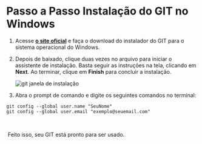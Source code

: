 # Passo a Passo Instalação do GIT no Windows



1. Acesse [**o site oficial**](https://gitforwindows.org/) e faça o download do instalador do GIT para o sistema operacional do Windows.

   

2. Depois de baixado, clique duas vezes no arquivo para iniciar o assistente de instalação. Basta seguir as instruções na tela, clicando em **Next**. Ao terminar, clique em **Finish** para concluir a instalação.

   ![git janela de instalação](https://www.hostinger.com.br/tutoriais/wp-content/uploads/sites/12/2017/04/git-install-windows.png)

   

3. Abra o prompt de comando e digite os seguintes comandos no terminal:

```
git config --global user.name "SeuNome"
git config --global user.email "exemplo@seuemail.com"
```

​	

​	Feito isso, seu GIT está pronto para ser usado.

